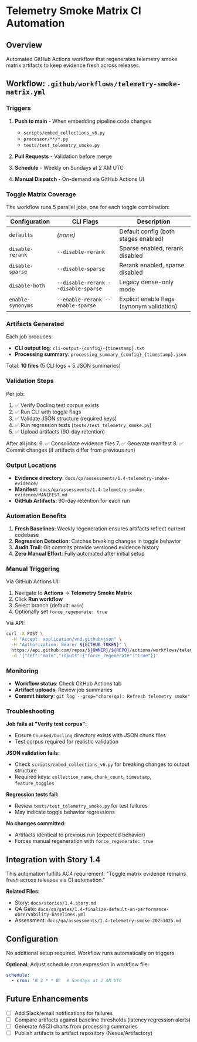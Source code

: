 # Telemetry Smoke Matrix CI Automation

## Overview

Automated GitHub Actions workflow that regenerates telemetry smoke matrix artifacts to keep evidence fresh across releases.

## Workflow: `.github/workflows/telemetry-smoke-matrix.yml`

### Triggers

1. **Push to main** - When embedding pipeline code changes
   - `scripts/embed_collections_v6.py`
   - `processor/**/*.py`
   - `tests/test_telemetry_smoke.py`

2. **Pull Requests** - Validation before merge

3. **Schedule** - Weekly on Sundays at 2 AM UTC

4. **Manual Dispatch** - On-demand via GitHub Actions UI

### Toggle Matrix Coverage

The workflow runs 5 parallel jobs, one for each toggle combination:

| Configuration | CLI Flags | Description |
|---------------|-----------|-------------|
| `defaults` | _(none)_ | Default config (both stages enabled) |
| `disable-rerank` | `--disable-rerank` | Sparse enabled, rerank disabled |
| `disable-sparse` | `--disable-sparse` | Rerank enabled, sparse disabled |
| `disable-both` | `--disable-rerank --disable-sparse` | Legacy dense-only mode |
| `enable-synonyms` | `--enable-rerank --enable-sparse` | Explicit enable flags (synonym validation) |

### Artifacts Generated

Each job produces:
- **CLI output log**: `cli-output-{config}-{timestamp}.txt`
- **Processing summary**: `processing_summary_{config}_{timestamp}.json`

Total: **10 files** (5 CLI logs + 5 JSON summaries)

### Validation Steps

Per job:
1. ✅ Verify Docling test corpus exists
2. ✅ Run CLI with toggle flags
3. ✅ Validate JSON structure (required keys)
4. ✅ Run regression tests (`tests/test_telemetry_smoke.py`)
5. ✅ Upload artifacts (90-day retention)

After all jobs:
6. ✅ Consolidate evidence files
7. ✅ Generate manifest
8. ✅ Commit changes (if artifacts differ from previous run)

### Output Locations

- **Evidence directory**: `docs/qa/assessments/1.4-telemetry-smoke-evidence/`
- **Manifest**: `docs/qa/assessments/1.4-telemetry-smoke-evidence/MANIFEST.md`
- **GitHub Artifacts**: 90-day retention for each run

### Automation Benefits

1. **Fresh Baselines**: Weekly regeneration ensures artifacts reflect current codebase
2. **Regression Detection**: Catches breaking changes in toggle behavior
3. **Audit Trail**: Git commits provide versioned evidence history
4. **Zero Manual Effort**: Fully automated after initial setup

### Manual Triggering

Via GitHub Actions UI:
1. Navigate to **Actions** → **Telemetry Smoke Matrix**
2. Click **Run workflow**
3. Select branch (default: `main`)
4. Optionally set `force_regenerate: true`

Via API:
```bash
curl -X POST \
  -H "Accept: application/vnd.github+json" \
  -H "Authorization: Bearer ${GITHUB_TOKEN}" \
  https://api.github.com/repos/${OWNER}/${REPO}/actions/workflows/telemetry-smoke-matrix.yml/dispatches \
  -d '{"ref":"main","inputs":{"force_regenerate":"true"}}'
```

### Monitoring

- **Workflow status**: Check GitHub Actions tab
- **Artifact uploads**: Review job summaries
- **Commit history**: `git log --grep="chore(qa): Refresh telemetry smoke"`

### Troubleshooting

**Job fails at "Verify test corpus":**
- Ensure `Chunked/Docling` directory exists with JSON chunk files
- Test corpus required for realistic validation

**JSON validation fails:**
- Check `scripts/embed_collections_v6.py` for breaking changes to output structure
- Required keys: `collection_name`, `chunk_count`, `timestamp`, `feature_toggles`

**Regression tests fail:**
- Review `tests/test_telemetry_smoke.py` for test failures
- May indicate toggle behavior regressions

**No changes committed:**
- Artifacts identical to previous run (expected behavior)
- Forces manual regeneration with `force_regenerate: true`

## Integration with Story 1.4

This automation fulfills AC4 requirement: "Toggle matrix evidence remains fresh across releases via CI automation."

**Related Files:**
- Story: `docs/stories/1.4.story.md`
- QA Gate: `docs/qa/gates/1.4-finalize-default-on-performance-observability-baselines.yml`
- Assessment: `docs/qa/assessments/1.4-telemetry-smoke-20251025.md`

## Configuration

No additional setup required. Workflow runs automatically on triggers.

**Optional**: Adjust schedule cron expression in workflow file:
```yaml
schedule:
  - cron: '0 2 * * 0'  # Sundays at 2 AM UTC
```

## Future Enhancements

- [ ] Add Slack/email notifications for failures
- [ ] Compare artifacts against baseline thresholds (latency regression alerts)
- [ ] Generate ASCII charts from processing summaries
- [ ] Publish artifacts to artifact repository (Nexus/Artifactory)
